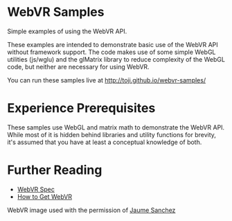 # WebVR Samples
Simple examples of using the WebVR API.

These examples are intended to demonstrate basic use of the WebVR API without framework support.
The code makes use of some simple WebGL utilities (js/wglu) and the glMatrix library to reduce
complexity of the WebGL code, but neither are necessary for using WebVR.

You can run these samples live at http://toji.github.io/webvr-samples/

# Experience Prerequisites
These samples use WebGL and matrix math to demonstrate the WebVR API. While most of it is hidden
behind libraries and utility functions for brevity, it's assumed that you have at least a
conceptual knowledge of both.

# Further Reading
 - [WebVR Spec](http://mozvr.github.io/webvr-spec/webvr.html)
 - [How to Get WebVR](http://webvr.info/)

WebVR image used with the permission of [Jaume Sanchez](https://www.clicktorelease.com/)

